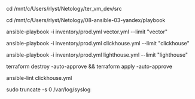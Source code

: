 cd /mnt/c/Users/rlyst/Netology/ter_vm_dev/src

cd /mnt/c/Users/rlyst/Netology/08-ansible-03-yandex/playbook

ansible-playbook -i inventory/prod.yml vector.yml --limit "vector"

ansible-playbook -i inventory/prod.yml clickhouse.yml --limit "clickhouse"

ansible-playbook -i inventory/prod.yml lighthouse.yml --limit "lighthouse"

terraform destroy -auto-approve && terraform apply -auto-approve

ansible-lint clickhouse.yml

sudo truncate -s 0 /var/log/syslog